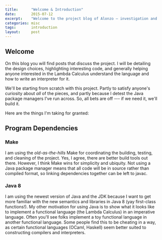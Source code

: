 ```yaml
---
title:      "Welcome & Introduction"
date:       2015-07-12
excerpt:    "Welcome to the project blog of Alonzo — investigation and discussion of the code, as it's written."
categories: misc
tags:       introduction
layout:     post
---
```


## Welcome

On this blog you will find posts that discuss the project. I will be detailing the design choices, highlighting interesting code, and generally helping anyone interested in the Lambda Calculus understand the language and how to write an interpreter for it.

We'll be starting from scratch with this project. Partly to satisfy anyone's curiosity about _all_ of the pieces, and partly because I detest the Java package managers I've run across. So, all bets are off --- if we need it, we'll build it.

Here are the things I'm taking for granted:

## Program Dependencies

### Make

I am using the _old-as-the-hills_ Make for coordinating the building, testing, and cleaning of the project. Yes, I agree, there are better build tools out there. However, I think Make wins for simplicity and ubiquity. Not using a Java package manager means that all code will be in source rather than compiled format, so linking dependencies together can be left to javac.

### Java 8

I am using the newest version of Java and the JDK because I want to get more familiar with the new semantics and libraries in Java 8 (yay first-class functions!). My other motivation for using Java is to show what it looks like to implement a functional language (the Lambda Calculus) in an imperative language. Often you'll see folks implement a toy functional language in another functional language. Some people find this to be cheating in a way, as certain functional languages (OCaml, Haskell) seem better suited to constructing compilers and interpreters.
